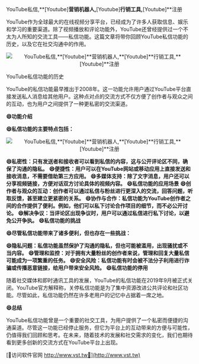YouTube私信,**[Youtube]**营销机器人,**[Youtube]**行销工具,**[Youtube]**注册

YouTube作为全球最大的在线视频分享平台，已经成为了许多人获取信息、娱乐和学习的重要渠道。除了视频播放和评论功能外，YouTube还曾经提供过一个不太为人所知的交流工具——私信功能。这篇文章将带你回顾YouTube私信功能的历史，以及它在社交沟通中的作用。

 <center><img src="https://vst.tw/MP4/tuiguang/png/8.png" alt="YouTube私信,**[Youtube]**营销机器人,**[Youtube]**行销工具,**[Youtube]**注册"></center>

YouTube私信功能的历史

YouTube的私信功能最早推出于2008年。这一功能允许用户通过YouTube平台直接发送私人消息给其他用户。这种点对点的交流方式不仅方便了创作者与观众之间的互动，也为用户之间提供了一种更私密的交流渠道。

**😄功能介绍**

**😄私信功能的主要特点包括：**

 <center><img src="https://vst.tw/MP4/tuiguang/png/8.png" alt="YouTube私信,**[Youtube]**营销机器人,**[Youtube]**行销工具,**[Youtube]**注册"></center>

**😄私密性：只有发送者和接收者可以看到私信的内容，这与公开评论区不同，确保了沟通的隐私。**
**😄便捷性：用户可以在YouTube网站或移动应用上直接发送和接收消息，不需要借助第三方应用。**
**😄多媒体支持：除了文字消息，用户还可以分享视频链接，方便对话双方讨论具体的视频内容。**
**😄私信功能的应用场景**
**😄创作者与观众的互动：创作者可以通过私信与粉丝进行更深入的交流，回答问题，听取反馈，甚至建立更紧密的关系。**
**😄协作与合作：私信功能为YouTube创作者之间的合作提供了便利。例如，他们可以私下讨论合作项目的细节，而不必公开讨论。**
**😄解决争议：当评论区出现争议时，用户可以通过私信进行私下讨论，以避免公开争执。**
**😄私信功能的挑战**

**😄尽管私信功能带来了诸多便利，但也存在一些挑战：**

**😄隐私问题：私信功能虽然保护了沟通的隐私，但也可能被滥用，出现骚扰或不当内容。**
**😄管理和监控：对于拥有大量粉丝的创作者来说，管理和回复大量私信可能成为一项繁重的任务。**
**😄安全风险：私信功能有时会被不法分子利用进行诈骗或传播恶意链接，给用户带来安全风险。**
**😄私信功能的停用**

随着社交媒体和即时通讯工具的发展，YouTube的私信功能在2019年9月被正式关闭。YouTube官方解释称，关停私信功能是为了集中资源改进公共评论和社区功能。尽管如此，私信功能仍然在许多老用户的记忆中占据着一席之地。

**😄总结**

YouTube私信功能曾是一个重要的社交工具，为用户提供了一个私密而便捷的沟通渠道。尽管这一功能已经停止服务，但它为平台上的互动带来的方便与可能性，仍值得我们回顾和思考。在未来，随着技术的发展和社交需求的变化，我们也期待看到更多创新的交流方式在YouTube平台上出现。


[👻访问软件官网 http://www.vst.tw👻](http://www.vst.tw)
